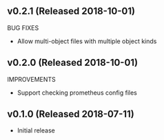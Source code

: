 ## v0.2.1 (Released 2018-10-01)

BUG FIXES

- Allow multi-object files with multiple object kinds

## v0.2.0 (Released 2018-10-01)

IMPROVEMENTS

- Support checking prometheus config files

## v0.1.0 (Released 2018-07-11)

- Initial release
